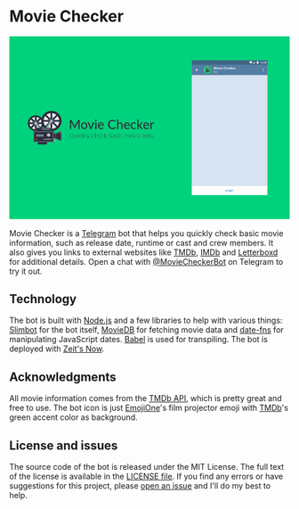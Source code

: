# Movie Checker

[![Screenshot](screenshot.gif)](http://telegram.me/MovieCheckerBot)

Movie Checker is a [Telegram](https://telegram.org/) bot that helps you quickly check basic movie information, such as release date, runtime or cast and crew members. It also gives you links to external websites like [TMDb](https://www.themoviedb.org/), [IMDb](http://www.imdb.com/) and [Letterboxd](https://letterboxd.com/) for additional details. Open a chat with [@MovieCheckerBot](http://telegram.me/MovieCheckerBot) on Telegram to try it out.


## Technology

The bot is built with [Node.js](https://nodejs.org) and a few libraries to help with various things: [Slimbot](https://github.com/edisonchee/slimbot) for the bot itself, [MovieDB](https://github.com/impronunciable/moviedb) for fetching movie data and [date-fns](https://date-fns.org/) for manipulating JavaScript dates. [Babel](http://babeljs.io/) is used for transpiling. The bot is deployed with [Zeit's Now](https://zeit.co/now).


## Acknowledgments

All movie information comes from the [TMDb API](https://www.themoviedb.org/documentation/api), which is pretty great and free to use. The bot icon is just [EmojiOne](https://www.emojione.com)'s film projector emoji with [TMDb](https://www.themoviedb.org)'s green accent color as background.


## License and issues

The source code of the bot is released under the MIT License. The full text of the license is available in the [LICENSE file](LICENSE). If you find any errors or have suggestions for this project, please [open an issue](https://github.com/soyguijarro/movie-checker-bot/issues) and I'll do my best to help.
